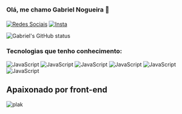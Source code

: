 ### Olá, me chamo Gabriel Nogueira 👋
#### 

[![Redes Sociais](https://img.shields.io/badge/LinkedIn-0077B5?style=for-the-badge&logo=linkedin&logoColor=white)](https://www.linkedin.com/in/rawdney-mendes-a74aa2187/) 
[![Insta](https://img.shields.io/badge/Instagram-E4405F?style=for-the-badge&logo=instagram&logoColor=white)](https://www.instagram.com/_gabriel.vilela_/)

![Gabriel's GitHub status](https://github-readme-stats.vercel.app/api?username=Gab096&show_icons=true&theme=dark)

### Tecnologias que tenho conhecimento: 

![JavaScript](https://img.shields.io/badge/HTML-239120?style=for-the-badge&logo=html5&logoColor=white)
![JavaScript](https://img.shields.io/badge/HTML5-E34F26?style=for-the-badge&logo=html5&logoColor=white) 
![JavaScript](https://img.shields.io/badge/CSS-239120?&style=for-the-badge&logo=css3&logoColor=white)
![JavaScript](https://img.shields.io/badge/CSS3-1572B6?style=for-the-badge&logo=css3&logoColor=white)
![JavaScript](https://img.shields.io/badge/Sass-CC6699?style=for-the-badge&logo=sass&logoColor=white)
![JavaScript](https://img.shields.io/badge/TypeScript-007ACC?style=for-the-badge&logo=typescript&logoCol)



## Apaixonado por front-end


![plak](https://github-readme-stats.vercel.app/api/top-langs/?username=Gab096&theme=blue-green)

              
